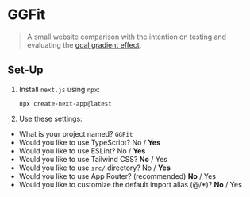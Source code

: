# GGFit
> A small website comparison with the intention on testing and evaluating the [goal gradient effect](https://lawsofux.com/goal-gradient-effect/).

## Set-Up
1. Install `next.js` using `npx`:

   ```npx create-next-app@latest```

2. Use these settings:
  - What is your project named? `GGFit`
  - Would you like to use TypeScript? No / **Yes**
  - Would you like to use ESLint? No / **Yes**
  - Would you like to use Tailwind CSS? **No** / Yes
  - Would you like to use `src/` directory? No / **Yes**
  - Would you like to use App Router? (recommended) **No** / Yes
  - Would you like to customize the default import alias (@/*)? **No** / Yes
